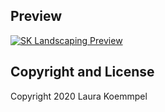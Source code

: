 ## Preview

[![SK Landscaping Preview](https://github.com/lkoemmpel/sk-landscaping/blob/master/img/screenshot.png)](https://github.com/lkoemmpel/sk-landscaping/blob/master/img/screenshot.png)


## Copyright and License

Copyright 2020 Laura Koemmpel
